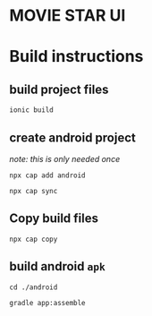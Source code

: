 MOVIE STAR UI
===


# Build instructions

## build project files
`ionic build`

## create android project
_note: this is only needed once_

`npx cap add android`

`npx cap sync`

## Copy build files
`npx cap copy`

## build android `apk`

`cd ./android`

`gradle app:assemble`
